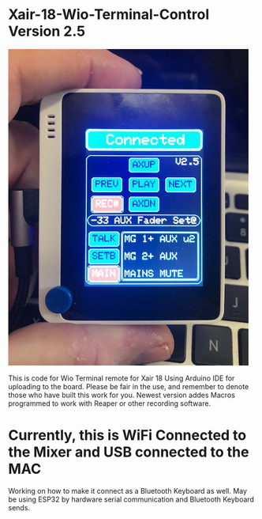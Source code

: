 # Xair-18-Wio-Terminal-Control Version 2.5
![Image of Yaktocat](https://github.com/thecharacterg/Xair-18-Wio-Terminal-Control/blob/main/IMG_3219.jpg)

This is code for Wio Terminal remote for Xair 18
Using Arduino IDE for uploading to the board.
Please be fair in the use, and remember to denote those who have built this work for you.
Newest version addes Macros programmed to work with Reaper or other recording software.
# Currently, this is WiFi Connected to the Mixer and USB connected to the MAC
Working on how to make it connect as a Bluetooth Keyboard as well. May be using ESP32 by hardware serial communication and Bluetooth Keyboard sends.

